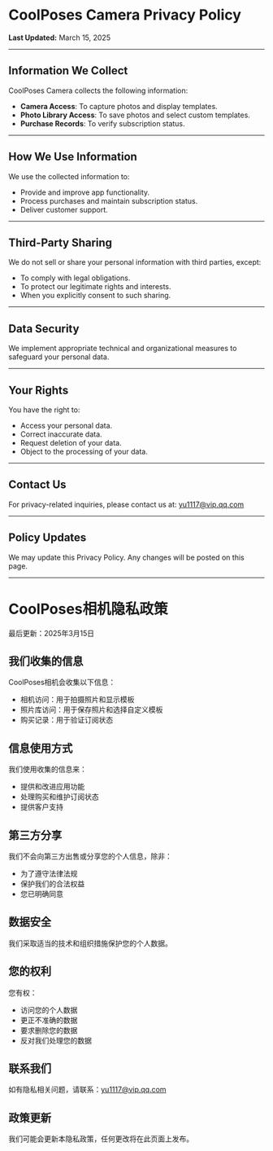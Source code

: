 # CoolPoses Camera Privacy Policy

**Last Updated:** March 15, 2025  

---

## Information We Collect  
CoolPoses Camera collects the following information:  
- **Camera Access**: To capture photos and display templates.  
- **Photo Library Access**: To save photos and select custom templates.  
- **Purchase Records**: To verify subscription status.  

---

## How We Use Information  
We use the collected information to:  
- Provide and improve app functionality.  
- Process purchases and maintain subscription status.  
- Deliver customer support.  

---

## Third-Party Sharing  
We do not sell or share your personal information with third parties, except:  
- To comply with legal obligations.  
- To protect our legitimate rights and interests.  
- When you explicitly consent to such sharing.  

---

## Data Security  
We implement appropriate technical and organizational measures to safeguard your personal data.  

---

## Your Rights  
You have the right to:  
- Access your personal data.  
- Correct inaccurate data.  
- Request deletion of your data.  
- Object to the processing of your data.  

---

## Contact Us  
For privacy-related inquiries, please contact us at:  yu1117@vip.qq.com

---

## Policy Updates  
We may update this Privacy Policy. Any changes will be posted on this page.  

---  


# CoolPoses相机隐私政策

最后更新：2025年3月15日

## 我们收集的信息

CoolPoses相机会收集以下信息：
- 相机访问：用于拍摄照片和显示模板
- 照片库访问：用于保存照片和选择自定义模板
- 购买记录：用于验证订阅状态

## 信息使用方式

我们使用收集的信息来：
- 提供和改进应用功能
- 处理购买和维护订阅状态
- 提供客户支持

## 第三方分享

我们不会向第三方出售或分享您的个人信息，除非：
- 为了遵守法律法规
- 保护我们的合法权益
- 您已明确同意

## 数据安全

我们采取适当的技术和组织措施保护您的个人数据。

## 您的权利

您有权：
- 访问您的个人数据
- 更正不准确的数据
- 要求删除您的数据
- 反对我们处理您的数据

## 联系我们

如有隐私相关问题，请联系：yu1117@vip.qq.com

## 政策更新

我们可能会更新本隐私政策，任何更改将在此页面上发布。
